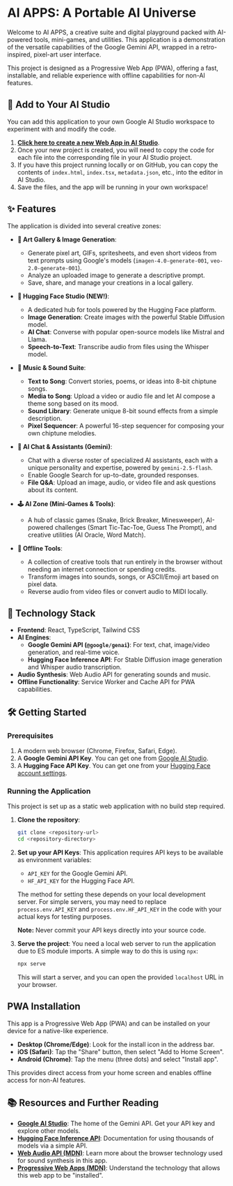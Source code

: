# AI APPS: A Portable AI Universe

Welcome to AI APPS, a creative suite and digital playground packed with AI-powered tools, mini-games, and utilities. This application is a demonstration of the versatile capabilities of the Google Gemini API, wrapped in a retro-inspired, pixel-art user interface.

This project is designed as a Progressive Web App (PWA), offering a fast, installable, and reliable experience with offline capabilities for non-AI features.

## 🚀 Add to Your AI Studio

You can add this application to your own Google AI Studio workspace to experiment with and modify the code.

1.  **[Click here to create a new Web App in AI Studio](https://ai.studio/apps/drive/1ZUvKzXmjQsWfc9tu75v2YlbyPBn_j2vV)**.
2.  Once your new project is created, you will need to copy the code for each file into the corresponding file in your AI Studio project.
3.  If you have this project running locally or on GitHub, you can copy the contents of `index.html`, `index.tsx`, `metadata.json`, etc., into the editor in AI Studio.
4.  Save the files, and the app will be running in your own workspace!

## ✨ Features

The application is divided into several creative zones:

*   **🎨 Art Gallery & Image Generation**:
    *   Generate pixel art, GIFs, spritesheets, and even short videos from text prompts using Google's models (`imagen-4.0-generate-001`, `veo-2.0-generate-001`).
    *   Analyze an uploaded image to generate a descriptive prompt.
    *   Save, share, and manage your creations in a local gallery.

*   **🤗 Hugging Face Studio (NEW!)**:
    *   A dedicated hub for tools powered by the Hugging Face platform.
    *   **Image Generation**: Create images with the powerful Stable Diffusion model.
    *   **AI Chat**: Converse with popular open-source models like Mistral and Llama.
    *   **Speech-to-Text**: Transcribe audio from files using the Whisper model.

*   **🎵 Music & Sound Suite**:
    *   **Text to Song**: Convert stories, poems, or ideas into 8-bit chiptune songs.
    *   **Media to Song**: Upload a video or audio file and let AI compose a theme song based on its mood.
    *   **Sound Library**: Generate unique 8-bit sound effects from a simple description.
    *   **Pixel Sequencer**: A powerful 16-step sequencer for composing your own chiptune melodies.

*   **💬 AI Chat & Assistants (Gemini)**:
    *   Chat with a diverse roster of specialized AI assistants, each with a unique personality and expertise, powered by `gemini-2.5-flash`.
    *   Enable Google Search for up-to-date, grounded responses.
    *   **File Q&A**: Upload an image, audio, or video file and ask questions about its content.

*   **🕹️ AI Zone (Mini-Games & Tools)**:
    *   A hub of classic games (Snake, Brick Breaker, Minesweeper), AI-powered challenges (Smart Tic-Tac-Toe, Guess The Prompt), and creative utilities (AI Oracle, Word Match).

*   **🔧 Offline Tools**:
    *   A collection of creative tools that run entirely in the browser without needing an internet connection or spending credits.
    *   Transform images into sounds, songs, or ASCII/Emoji art based on pixel data.
    *   Reverse audio from video files or convert audio to MIDI locally.

## 🚀 Technology Stack

*   **Frontend**: React, TypeScript, Tailwind CSS
*   **AI Engines**:
    *   **Google Gemini API (`@google/genai`)**: For text, chat, image/video generation, and real-time voice.
    *   **Hugging Face Inference API**: For Stable Diffusion image generation and Whisper audio transcription.
*   **Audio Synthesis**: Web Audio API for generating sounds and music.
*   **Offline Functionality**: Service Worker and Cache API for PWA capabilities.

## 🛠️ Getting Started

### Prerequisites

1.  A modern web browser (Chrome, Firefox, Safari, Edge).
2.  A **Google Gemini API Key**. You can get one from [Google AI Studio](https://aistudio.google.com/app/apikey).
3.  A **Hugging Face API Key**. You can get one from your [Hugging Face account settings](https://huggingface.co/settings/tokens).

### Running the Application

This project is set up as a static web application with no build step required.

1.  **Clone the repository**:
    ```bash
    git clone <repository-url>
    cd <repository-directory>
    ```

2.  **Set up your API Keys**:
    This application requires API keys to be available as environment variables:
    *   `API_KEY` for the Google Gemini API.
    *   `HF_API_KEY` for the Hugging Face API.

    The method for setting these depends on your local development server. For simple servers, you may need to replace `process.env.API_KEY` and `process.env.HF_API_KEY` in the code with your actual keys for testing purposes.

    **Note:** Never commit your API keys directly into your source code.

3.  **Serve the project**:
    You need a local web server to run the application due to ES module imports. A simple way to do this is using `npx`:
    ```bash
    npx serve
    ```
    This will start a server, and you can open the provided `localhost` URL in your browser.

## PWA Installation

This app is a Progressive Web App (PWA) and can be installed on your device for a native-like experience.

*   **Desktop (Chrome/Edge)**: Look for the install icon in the address bar.
*   **iOS (Safari)**: Tap the "Share" button, then select "Add to Home Screen".
*   **Android (Chrome)**: Tap the menu (three dots) and select "Install app".

This provides direct access from your home screen and enables offline access for non-AI features.

## 📚 Resources and Further Reading

*   **[Google AI Studio](https://aistudio.google.com/)**: The home of the Gemini API. Get your API key and explore other models.
*   **[Hugging Face Inference API](https://huggingface.co/docs/api-inference/index)**: Documentation for using thousands of models via a simple API.
*   **[Web Audio API (MDN)](https://developer.mozilla.org/en-US/docs/Web/API/Web_Audio_API)**: Learn more about the browser technology used for sound synthesis in this app.
*   **[Progressive Web Apps (MDN)](https://developer.mozilla.org/en-US/docs/Web/Progressive_web_apps)**: Understand the technology that allows this web app to be "installed".